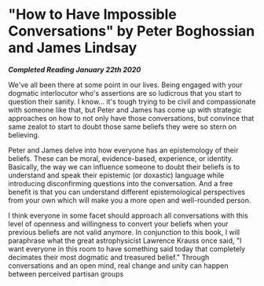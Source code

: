 # "How to Have Impossible Conversations" by Peter Boghossian and James Lindsay

***Completed Reading January 22th 2020***

We've all been there at some point in our lives. Being engaged with your dogmatic interlocutor who's assertions are so ludicrous that you start to question their sanity. I know... it's tough trying to be civil and compassionate with someone like that, but Peter and James has come up with strategic approaches on how to not only have those conversations, but convince that same zealot to start to doubt those same beliefs they were so stern on believing.

Peter and James delve into how everyone has an epistemology of their beliefs. These can be moral, evidence-based, experience, or identity. Basically, the way we can influence someone to doubt their beliefs is to understand and speak their epistemic (or doxastic) language while introducing disconfirming questions into the conversation. And a free benefit is that you can understand different epistemological perspectives from your own which will make you a more open and well-rounded person.

I think everyone in some facet should approach all conversations with this level of openness and willingness to convert your beliefs when your previous beliefs are not valid anymore. In conjunction to this book, I will paraphrase what the great astrophysicist Lawrence Krauss once said, "I want everyone in this room to have something said today that completely decimates their most dogmatic and treasured belief." Through conversations and an open mind, real change and unity can happen between perceived partisan groups
